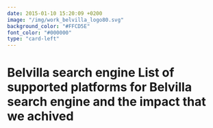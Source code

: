 ```yaml
---
date: 2015-01-10 15:20:09 +0200
image: "/img/work_belvilla_logo80.svg"
background_color: "#FFCD5E"
font_color: "#000000"
type: "card-left"
---
```

# **Belvilla search engine List of supported platforms for Belvilla search engine and the impact that we achived**

